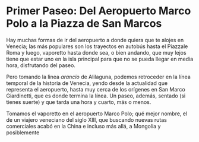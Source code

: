 # Primer Paseo: Del Aeropuerto Marco Polo a la Piazza de San Marcos

Hay muchas formas de ir del aeropuerto a donde quiera que te alojes en Venecia;
las más populares son los trayectos en autobús hasta el Piazzale Roma y luego,
vaporetto hasta donde sea, o bien andando, que muy lejos tiene que estar uno en
la isla principal para que no se pueda llegar en media hora, disfrutando del
paseo.

Pero tomando la linea *arancio* de Alilaguna, podemos retroceder en la línea
temporal de la historia de Venecia, yendo desde la actualidad que representa el
aeropuerto, hasta muy cerca de los orígenes en San Marco Giardinetti, que es
donde termina la línea. Un paseo, además, sentado (si tienes suerte) y que tarda
una hora y cuarto, más o menos.

Tomamos el vaporetto en el aeropuerto Marco Polo; qué mejor nombre, el de un
viajero veneciano del siglo XIII, que buscando nuevas rutas comerciales acabó en
la China e incluso más allá, a Mongolia y posiblemente 
